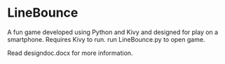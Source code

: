 # LineBounce
A fun game developed using Python and Kivy and designed for play on a smartphone.
Requires Kivy to run. run LineBounce.py to open game.

Read designdoc.docx for more information.
